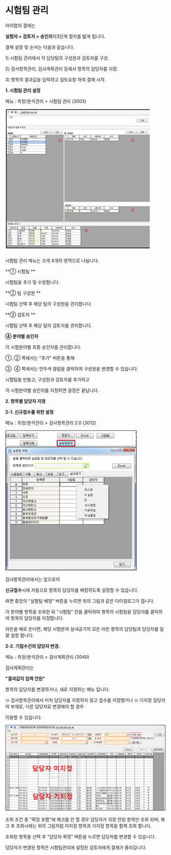 # 시험팀 관리

아이랩의 결재는

**실험자 &gt; 검토자 &gt; 승인자**의3단계 절차를 밟게 됩니다.

결재 설정 및 순서는 다음과 같습니다.

1\) 시험팀 관리에서 각 담당팀의 구성원과 검토자를 구성.

2\) 검사항목관리, 검사계획관리 등에서 항목의 담당자를 지정.

3\) 항목의 결과값을 입력하고 검토요청 하여 결재 시작.

**1. 시험팀 관리 설정**

메뉴 : 측정/분석관리 &gt; 시험팀 관리 \(3003\)

![](../.gitbook/assets/001%20%281%29.jpg)

시험팀 관리 메뉴는 크게 4개의 영역으로 나뉩니다.

**① 시험팀 **

시험팀을 추가 및 수정합니다.

**② 팀 구성원 **

시험팀 선택 후 해당 팀의 구성원을 관리합니다.

**③ 검토자 **

시험팀 선택 후 해당 팀의 검토자를 관리합니다.

**④ 분야별 승인자**

각 시험분야별 최종 승인자를 관리합니다.

①, ② 쪽에서는 "추가" 버튼을 통해

③. ④ 쪽에서는 연두색 컬럼을 클릭하여 구성원을 변경할 수 있습니다.

시험팀을 만들고, 구성원과 검토자를 추가하고

각 시험분야별 승인자를 지정하면 설정은 끝납니다.

**2. 항목별 담당자 지정**

**2-1. 신규접수를 위한 설정**

메뉴 : 측정/분석관리 &gt; 검사항목관리 2.0 \(3012\)

![](../.gitbook/assets/002-_%20%281%29.png)

검사항목관리에서는 앞으로의

**신규접수**시에 자동으로 항목의 담당자를 배정하도록 설정할 수 있습니다.

화면 중앙의 "실험팀 배정" 버튼을 누르면 위의 그림과 같은 다이얼로그가 뜹니다.

각 분야별 항목을 조회한 뒤 "시험팀" 칸을 클릭하여 항목의 시험팀을 담당자를 클릭하여 항목의 담당자를 지정합니다.

라돈을 예로 든다면, 해당 시험분야 실내공기의 모든 라돈 항목의 담당팀과 담당자를 일괄 설정 합니다.

**2-2. 기접수건의 담당자 변경.**

메뉴 : 측정/분석관리 &gt; 검사계획관리 \(3040\)

검사계획관리는

**"결과값이 입력 안된"**

항목의 담당자를 변경하거나, 새로 지정하는 메뉴 입니다.

ㅁ 검사항목관리에서 미처 담당자를 지정하지 않고 접수를 저장했거나 ㅁ 기지정 담당자의 부재로, 다른 담당자로 변경해야 할 경우

이용할 수 있습니다.

![](../.gitbook/assets/003.png)

조회 조건 중 "확정 포함"에 체크를 안 할 경우 담당자가 지정 안된 항목만 조회 되며, 체크 후 조회시에는 위의 그림처럼 미지정 항목과 기지정 항목을 함께 조회 합니다.

조회된 항목을 선택 후 "담당자 확정" 버튼을 누르면 담당자를 변경할 수 있습니다.

담당자가 변경된 항목은 시험팀관리에 설정된 검토자에게 결재가 올라갑니다.

